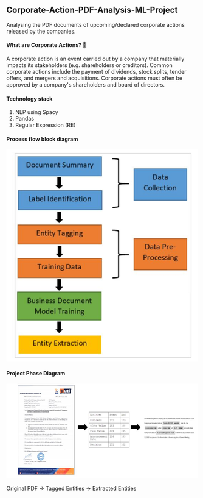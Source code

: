 ## Corporate-Action-PDF-Analysis-ML-Project

Analysing the PDF documents of upcoming/declared corporate actions released by the companies.

#### What are Corporate Actions? :thinking:
A corporate action is an event carried out by a company that materially impacts its stakeholders (e.g. shareholders or creditors).
Common corporate actions include the payment of dividends, stock splits, tender offers, and mergers and acquisitions.
Corporate actions must often be approved by a company's shareholders and board of directors. 

#### Technology stack
1. NLP using Spacy
2. Pandas
3. Regular Expression (RE)

#### Process flow block diagram

![alt text](https://github.com/jklu-jaipur/Corporate-Action-PDF-Analysis/blob/main/Process%20flow%20diagram.JPG)

#### Project Phase Diagram

![alt text](https://github.com/jklu-jaipur/Corporate-Action-PDF-Analysis/blob/main/phase%20diagram.JPG)

Original PDF -> Tagged Entities -> Extracted Entities
